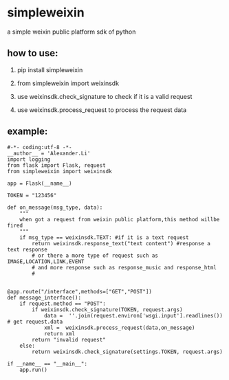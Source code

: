 simpleweixin
============

a simple weixin public platform sdk of python

how to use:
---------------------------

1. pip install simpleweixin

2. from simpleweixin import weixinsdk

3. use weixinsdk.check_signature to check if it is a valid request

4. use weixinsdk.process_request to process the request data

example:
---------------------------

    #-*- coding:utf-8 -*-
    __author__ = 'Alexander.Li'
    import logging
    from flask import Flask, request
    from simpleweixin import weixinsdk

    app = Flask(__name__)

    TOKEN = "123456"

    def on_message(msg_type, data):
        """
        when got a request from weixin public platform,this method willbe fired
        """
        if msg_type == weixinsdk.TEXT: #if it is a text request
            return weixinsdk.response_text("text content") #response a text response
            # or there a more type of request such as IMAGE,LOCATION,LINK,EVENT
            # and more response such as response_music and response_html
            #


    @app.route("/interface",methods=["GET","POST"])
    def message_interface():
        if request.method == "POST":
            if weixinsdk.check_signature(TOKEN, request.args)
                data =  ''.join(request.environ['wsgi.input'].readlines()) # get request.data
                xml =  weixinsdk.process_request(data,on_message)
                return xml
            return "invalid request"
        else:
            return weixinsdk.check_signature(settings.TOKEN, request.args)

    if __name__ == "__main__":
        app.run()
